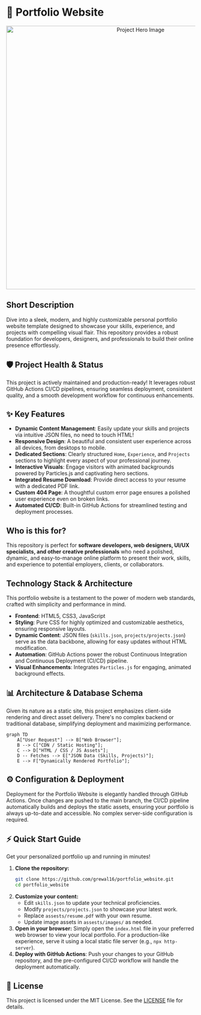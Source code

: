 # 🚀 Portfolio Website

<p align="center"><img src="./assests/images/hero.gif" alt="Project Hero Image" width="700"></p>

## Short Description
Dive into a sleek, modern, and highly customizable personal portfolio website template designed to showcase your skills, experience, and projects with compelling visual flair. This repository provides a robust foundation for developers, designers, and professionals to build their online presence effortlessly.

## 🛡️ Project Health & Status
This project is actively maintained and production-ready! It leverages robust GitHub Actions CI/CD pipelines, ensuring seamless deployment, consistent quality, and a smooth development workflow for continuous enhancements.

## ✨ Key Features
*   **Dynamic Content Management**: Easily update your skills and projects via intuitive JSON files, no need to touch HTML!
*   **Responsive Design**: A beautiful and consistent user experience across all devices, from desktops to mobile.
*   **Dedicated Sections**: Clearly structured `Home`, `Experience`, and `Projects` sections to highlight every aspect of your professional journey.
*   **Interactive Visuals**: Engage visitors with animated backgrounds powered by Particles.js and captivating hero sections.
*   **Integrated Resume Download**: Provide direct access to your resume with a dedicated PDF link.
*   **Custom 404 Page**: A thoughtful custom error page ensures a polished user experience even on broken links.
*   **Automated CI/CD**: Built-in GitHub Actions for streamlined testing and deployment processes.

## Who is this for?
This repository is perfect for **software developers, web designers, UI/UX specialists, and other creative professionals** who need a polished, dynamic, and easy-to-manage online platform to present their work, skills, and experience to potential employers, clients, or collaborators.

## Technology Stack & Architecture
This portfolio website is a testament to the power of modern web standards, crafted with simplicity and performance in mind.

*   **Frontend**: HTML5, CSS3, JavaScript
*   **Styling**: Pure CSS for highly optimized and customizable aesthetics, ensuring responsive layouts.
*   **Dynamic Content**: JSON files (`skills.json`, `projects/projects.json`) serve as the data backbone, allowing for easy updates without HTML modification.
*   **Automation**: GitHub Actions power the robust Continuous Integration and Continuous Deployment (CI/CD) pipeline.
*   **Visual Enhancements**: Integrates `Particles.js` for engaging, animated background effects.

## 📊 Architecture & Database Schema
Given its nature as a static site, this project emphasizes client-side rendering and direct asset delivery. There's no complex backend or traditional database, simplifying deployment and maximizing performance.

```mermaid
graph TD
    A["User Request"] --> B["Web Browser"];
    B --> C["CDN / Static Hosting"];
    C --> D["HTML / CSS / JS Assets"];
    D -- Fetches --> E["JSON Data (Skills, Projects)"];
    E --> F["Dynamically Rendered Portfolio"];
```

## ⚙️ Configuration & Deployment
Deployment for the Portfolio Website is elegantly handled through GitHub Actions. Once changes are pushed to the main branch, the CI/CD pipeline automatically builds and deploys the static assets, ensuring your portfolio is always up-to-date and accessible. No complex server-side configuration is required.

## ⚡ Quick Start Guide
Get your personalized portfolio up and running in minutes!

1.  **Clone the repository:**
    ```bash
    git clone https://github.com/grewal16/portfolio_website.git
    cd portfolio_website
    ```
2.  **Customize your content:**
    *   Edit `skills.json` to update your technical proficiencies.
    *   Modify `projects/projects.json` to showcase your latest work.
    *   Replace `assests/resume.pdf` with your own resume.
    *   Update image assets in `assests/images/` as needed.
3.  **Open in your browser:**
    Simply open the `index.html` file in your preferred web browser to view your local portfolio. For a production-like experience, serve it using a local static file server (e.g., `npx http-server`).
4.  **Deploy with GitHub Actions**:
    Push your changes to your GitHub repository, and the pre-configured CI/CD workflow will handle the deployment automatically.

## 📜 License
This project is licensed under the MIT License. See the [LICENSE](LICENSE) file for details.